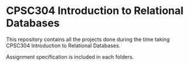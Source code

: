 # CPSC304 Introduction to Relational Databases
This repository contains all the projects done during the time taking CPSC304 Introduction to Relational Databases.

Assignment specification is included in each folders.


